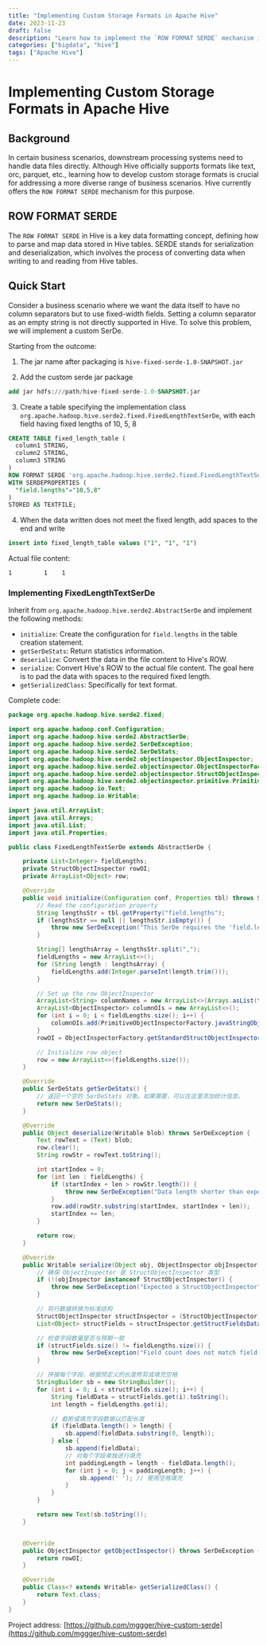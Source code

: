 ```yaml
---
title: "Implementing Custom Storage Formats in Apache Hive"
date: 2023-11-23
draft: false
description: "Learn how to implement the `ROW FORMAT SERDE` mechanism in Apache Hive"
categories: ["bigdata", "hive"]
tags: ["Apache Hive"]
---
```


# Implementing Custom Storage Formats in Apache Hive

## Background

In certain business scenarios, downstream processing systems need to handle data files directly. Although Hive officially supports formats like text, orc, parquet, etc., learning how to develop custom storage formats is crucial for addressing a more diverse range of business scenarios. Hive currently offers the `ROW FORMAT SERDE` mechanism for this purpose.

## ROW FORMAT SERDE

The `ROW FORMAT SERDE` in Hive is a key data formatting concept, defining how to parse and map data stored in Hive tables. SERDE stands for serialization and deserialization, which involves the process of converting data when writing to and reading from Hive tables.

## Quick Start

Consider a business scenario where we want the data itself to have no column separators but to use fixed-width fields. Setting a column separator as an empty string is not directly supported in Hive. To solve this problem, we will implement a custom SerDe.

Starting from the outcome:

1. The jar name after packaging is `hive-fixed-serde-1.0-SNAPSHOT.jar`

2. Add the custom serde jar package

```sql
add jar hdfs:///path/hive-fixed-serde-1.0-SNAPSHOT.jar
```

3. Create a table specifying the implementation class `org.apache.hadoop.hive.serde2.fixed.FixedLengthTextSerDe`, with each field having fixed lengths of 10, 5, 8

```sql
CREATE TABLE fixed_length_table (
  column1 STRING,
  column2 STRING,
  column3 STRING
)
ROW FORMAT SERDE 'org.apache.hadoop.hive.serde2.fixed.FixedLengthTextSerDe'
WITH SERDEPROPERTIES (
  "field.lengths"="10,5,8"
)
STORED AS TEXTFILE;
```

4. When the data written does not meet the fixed length, add spaces to the end and write
```sql
insert into fixed_length_table values ("1", "1", "1")
```

Actual file content:
```
1         1    1
```


### Implementing FixedLengthTextSerDe

Inherit from `org.apache.hadoop.hive.serde2.AbstractSerDe` and implement the following methods:

- `initialize`: Create the configuration for `field.lengths` in the table creation statement.
- `getSerDeStats`: Return statistics information.
- `deserialize`: Convert the data in the file content to Hive's ROW.
- `serialize`: Convert Hive's ROW to the actual file content. The goal here is to pad the data with spaces to the required fixed length.
- `getSerializedClass`: Specifically for text format.

Complete code:

```java
package org.apache.hadoop.hive.serde2.fixed;

import org.apache.hadoop.conf.Configuration;
import org.apache.hadoop.hive.serde2.AbstractSerDe;
import org.apache.hadoop.hive.serde2.SerDeException;
import org.apache.hadoop.hive.serde2.SerDeStats;
import org.apache.hadoop.hive.serde2.objectinspector.ObjectInspector;
import org.apache.hadoop.hive.serde2.objectinspector.ObjectInspectorFactory;
import org.apache.hadoop.hive.serde2.objectinspector.StructObjectInspector;
import org.apache.hadoop.hive.serde2.objectinspector.primitive.PrimitiveObjectInspectorFactory;
import org.apache.hadoop.io.Text;
import org.apache.hadoop.io.Writable;

import java.util.ArrayList;
import java.util.Arrays;
import java.util.List;
import java.util.Properties;

public class FixedLengthTextSerDe extends AbstractSerDe {

    private List<Integer> fieldLengths;
    private StructObjectInspector rowOI;
    private ArrayList<Object> row;

    @Override
    public void initialize(Configuration conf, Properties tbl) throws SerDeException {
        // Read the configuration property
        String lengthsStr = tbl.getProperty("field.lengths");
        if (lengthsStr == null || lengthsStr.isEmpty()) {
            throw new SerDeException("This SerDe requires the 'field.lengths' property");
        }

        String[] lengthsArray = lengthsStr.split(",");
        fieldLengths = new ArrayList<>();
        for (String length : lengthsArray) {
            fieldLengths.add(Integer.parseInt(length.trim()));
        }

        // Set up the row ObjectInspector
        ArrayList<String> columnNames = new ArrayList<>(Arrays.asList(tbl.getProperty("columns").split(",")));
        ArrayList<ObjectInspector> columnOIs = new ArrayList<>();
        for (int i = 0; i < fieldLengths.size(); i++) {
            columnOIs.add(PrimitiveObjectInspectorFactory.javaStringObjectInspector);
        }
        rowOI = ObjectInspectorFactory.getStandardStructObjectInspector(columnNames, columnOIs);

        // Initialize row object
        row = new ArrayList<>(fieldLengths.size());
    }

    @Override
    public SerDeStats getSerDeStats() {
        // 返回一个空的 SerDeStats 对象。如果需要，可以在这里添加统计信息。
        return new SerDeStats();
    }

    @Override
    public Object deserialize(Writable blob) throws SerDeException {
        Text rowText = (Text) blob;
        row.clear();
        String rowStr = rowText.toString();

        int startIndex = 0;
        for (int len : fieldLengths) {
            if (startIndex + len > rowStr.length()) {
                throw new SerDeException("Data length shorter than expected.");
            }
            row.add(rowStr.substring(startIndex, startIndex + len));
            startIndex += len;
        }

        return row;
    }

    @Override
    public Writable serialize(Object obj, ObjectInspector objInspector) throws SerDeException {
        // 确保 ObjectInspector 是 StructObjectInspector 类型
        if (!(objInspector instanceof StructObjectInspector)) {
            throw new SerDeException("Expected a StructObjectInspector");
        }

        // 将行数据转换为标准结构
        StructObjectInspector structInspector = (StructObjectInspector) objInspector;
        List<Object> structFields = structInspector.getStructFieldsDataAsList(obj);

        // 检查字段数量是否与预期一致
        if (structFields.size() != fieldLengths.size()) {
            throw new SerDeException("Field count does not match field lengths");
        }

        // 拼接每个字段，根据预定义的长度修剪或填充空格
        StringBuilder sb = new StringBuilder();
        for (int i = 0; i < structFields.size(); i++) {
            String fieldData = structFields.get(i).toString();
            int length = fieldLengths.get(i);

            // 截断或填充字段数据以匹配长度
            if (fieldData.length() > length) {
                sb.append(fieldData.substring(0, length));
            } else {
                sb.append(fieldData);
                // 对每个字段单独进行填充
                int paddingLength = length - fieldData.length();
                for (int j = 0; j < paddingLength; j++) {
                    sb.append(' '); // 使用空格填充
                }
            }
        }

        return new Text(sb.toString());
    }


    @Override
    public ObjectInspector getObjectInspector() throws SerDeException {
        return rowOI;
    }

    @Override
    public Class<? extends Writable> getSerializedClass() {
        return Text.class;
    }
}
```

Project address: [https://github.com/mggger/hive-custom-serde](https://github.com/mggger/hive-custom-serde)


